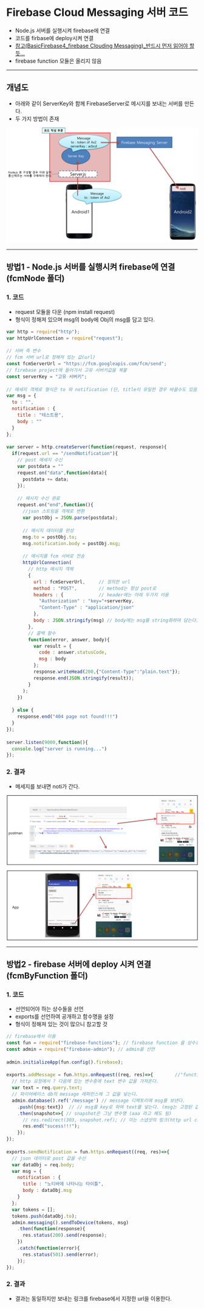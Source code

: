 # Firebase Cloud Messaging 서버 코드
  - Node.js 서버를 실행시켜 firebase에 연결
  - 코드를 firbase에 deploy시켜 연결
  - [참고(BasicFirebase4_firebase Clouding Messaging)_반드시 먼저 읽어야 할듯... ](https://github.com/Lee-KyungSeok/Study/tree/master/Android/Contents/BasicFirebase4)
  - firebase function 모듈은 올리지 않음

---

## 개념도
- 아래와 같이 ServerKey와 함께 FirebaseServer로 메시지를 보내는 서버를 만든다.
- 두 가지 방법이 존재

![](https://github.com/Lee-KyungSeok/Study/blob/master/Node.js/fcm/picture/concept.png)


---

## 방법1 - Node.js 서버를 실행시켜 firebase에 연결 (fcmNode 폴더)
  ### 1. 코드
  - request 모듈을 다운 (npm install request)
  - 형식이 정해져 있으며 msg의 body에 Obj의 msg를 담고 있다.

  ```javascript
  var http = require("http");
  var httpUrlConnection = require("request");

  // 서버 측 변수
  // fcm 서버 url로 정해져 있는 값(url)
  const fcmServerUrl = "https://fcm.googleapis.com/fcm/send";
  // firebase project에 들어가서 고유 서버키값을 복붙
  const serverKey = "고유 서버키";

  // 메세지 객체로 형식은 to 와 notification (단, title이 유일한 경우 바꿀수도 있음)
  var msg = {
    to : "",
    notification : {
      title : "테스트용",
      body : ""
    }
  };

  var server = http.createServer(function(request, response){
    if(request.url == "/sendNotification"){
      // post 메세지 수신
      var postdata = ""
      request.on("data",function(data){
        postdata += data;
      });

      // 메시지 수신 완료
      request.on("end",function(){
        //json 스트링을 객체로 변환
        var postObj = JSON.parse(postdata);

        // 메시지 데이터를 완성
        msg.to = postObj.to;
        msg.notification.body = postObj.msg;

        // 메시지를 fcm 서버로 전송
        httpUrlConnection(
          // http 메시지 객체
          {
            url : fcmServerUrl,     // 정의한 url
            method : "POST",        // method는 항상 post로
            headers : {             // header에는 아래 두가지 이용
              "Authorization" : "key="+serverKey,
              "Content-Type" : "application/json"
            },										
            body : JSON.stringify(msg) // body에는 msg를 string화하여 담는다.
          },
          // 콜백 함수
          function(error, answer, body){
            var result = {
              code : answer.statusCode,
              msg : body
            };
            response.writeHead(200,{"Content-Type":"plain.text"});
            response.end(JSON.stringify(result));
          }
        );
      })

    } else {
      response.end("404 page not found!!!")
    }
  });

  server.listen(9000,function(){
    console.log("server is running...")
  });
  ```

  ### 2. 결과
  - 메세지를 보내면 noti가 간다.

  ![](https://github.com/Lee-KyungSeok/Study/blob/master/Node.js/fcm/picture/result1.png)


---

## 방법2 - firebase 서버에 deploy 시켜 연결 (fcmByFunction 폴더)
  ### 1. 코드
  - 선언되어야 하는 상수들을 선언
  - exports를 선언하여 공개하고 함수명을 설정
  - 형식이 정해져 있는 것이 많으니 참고할 것

  ```javascript
  // firebase에서 이용
  const fun = require("firebase-functions"); // firebase function 을 상수로 선언 (상수는 const)
  const admin = require("firebase-admin"); // admin을 선언

  admin.initializeApp(fun.config().firebase);

  exports.addMessage = fun.https.onRequest((req, res)=>{		//"function(req, res)"를 단축하는 것(람다식)이 "(req,res)=>"
    // http 요청에서 ? 다음에 있는 변수중에 text 변수 값을 가져온다.
    var text = req.query.text;
    // 파이어베이스 db의 message 레퍼런스에 그 값을 넣는다.
    admin.database().ref('/message') // message 디렉토리에 msg를 보낸다.
      .push({msg:text})  // // msg를 key로 하여 text를 넣는다. (msg는 고정된 값)
      .then(snapshot=>{ // snapshot은 그냥 변수명 (aaa 라고 해도 됨) 
        // res.redirect(303, snapshot.ref); // 이는 스냅샷의 링크(http url connection 이동하는 거)를 나에게 돌려주는 것
        res.end("sucess!!!");
      });
  });

  exports.sendNotification = fun.https.onRequest((req, res)=>{
    // json 데이터로 post 값을 수신
    var dataObj = req.body;
    var msg = {
      notification : {
        title : "노티바에 나타나는 타이틀",
        body : dataObj.msg
      }
    };
    var tokens = [];
    tokens.push(dataObj.to);
    admin.messaging().sendToDevice(tokens, msg)
      .then(function(response){
        res.status(200).send(response);
      })
      .catch(function(error){
        res.status(501).send(error);
      });
  });
  ```

  ### 2. 결과
  - 결과는 동일하지만 보내는 링크를 firebase에서 지정한 url을 이용한다.